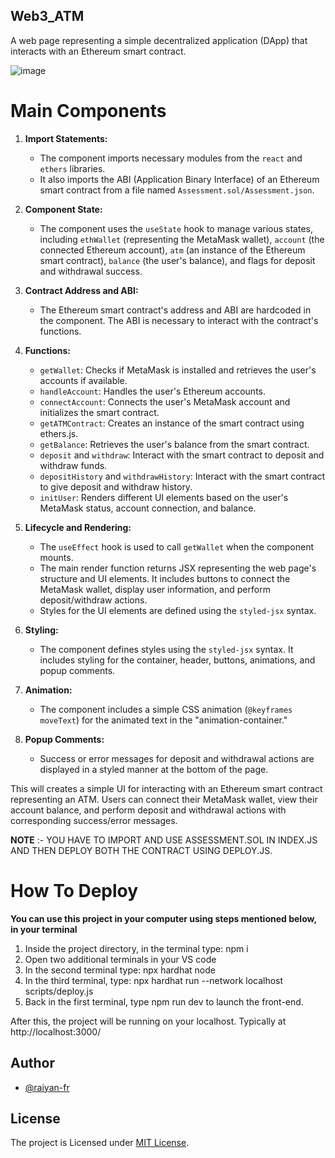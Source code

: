 ## Web3_ATM
A web page representing a simple decentralized application (DApp) that interacts with an Ethereum smart contract.

![image](https://github.com/user-attachments/assets/0fd5ad4f-f2ee-454e-af57-f17624dbd99a)


# Main Components

1. **Import Statements:**
   - The component imports necessary modules from the `react` and `ethers` libraries.
   - It also imports the ABI (Application Binary Interface) of an Ethereum smart contract from a file named `Assessment.sol/Assessment.json`.

2. **Component State:**
   - The component uses the `useState` hook to manage various states, including `ethWallet` (representing the MetaMask wallet), `account` (the connected Ethereum account), `atm` (an instance of the Ethereum smart contract), `balance` (the user's balance), and flags for deposit and withdrawal success.

3. **Contract Address and ABI:**
   - The Ethereum smart contract's address and ABI are hardcoded in the component. The ABI is necessary to interact with the contract's functions.

4. **Functions:**
   - `getWallet`: Checks if MetaMask is installed and retrieves the user's accounts if available.
   - `handleAccount`: Handles the user's Ethereum accounts.
   - `connectAccount`: Connects the user's MetaMask account and initializes the smart contract.
   - `getATMContract`: Creates an instance of the smart contract using ethers.js.
   - `getBalance`: Retrieves the user's balance from the smart contract.
   - `deposit` and `withdraw`: Interact with the smart contract to deposit and withdraw funds.
   - `depositHistory` and `withdrawHistory`: Interact with the smart contract to give deposit and withdraw history.
   - `initUser`: Renders different UI elements based on the user's MetaMask status, account connection, and balance.

5. **Lifecycle and Rendering:**
   - The `useEffect` hook is used to call `getWallet` when the component mounts.
   - The main render function returns JSX representing the web page's structure and UI elements. It includes buttons to connect the MetaMask wallet, display user information, and perform deposit/withdraw actions.
   - Styles for the UI elements are defined using the `styled-jsx` syntax.

6. **Styling:**
   - The component defines styles using the `styled-jsx` syntax. It includes styling for the container, header, buttons, animations, and popup comments.

7. **Animation:**
   - The component includes a simple CSS animation (`@keyframes moveText`) for the animated text in the "animation-container."

8. **Popup Comments:**
   - Success or error messages for deposit and withdrawal actions are displayed in a styled manner at the bottom of the page.

This will creates a simple UI for interacting with an Ethereum smart contract representing an ATM. Users can connect their MetaMask wallet, view their account balance, and perform deposit and withdrawal actions with corresponding success/error messages.

**NOTE** :- YOU HAVE TO IMPORT AND USE ASSESSMENT.SOL IN INDEX.JS AND THEN DEPLOY BOTH THE CONTRACT USING DEPLOY.JS.

# How To Deploy

**You can use this project in your computer using steps mentioned below, in your terminal**

1. Inside the project directory, in the terminal type: npm i
2. Open two additional terminals in your VS code
3. In the second terminal type: npx hardhat node
4. In the third terminal, type: npx hardhat run --network localhost scripts/deploy.js
5. Back in the first terminal, type npm run dev to launch the front-end.

After this, the project will be running on your localhost. 
Typically at http://localhost:3000/

## Author

- [@raiyan-fr](https://www.github.com/raiyan-fr)

## License

The project is Licensed under [MIT License](https://choosealicense.com/licenses/mit/).

